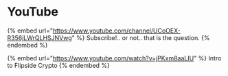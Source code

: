 # YouTube

{% embed url="https://www.youtube.com/channel/UCoOEX-R356jLWrQLHSJNVwg" %}
Subscribe!.. or not.. that is the question.
{% endembed %}

{% embed url="https://www.youtube.com/watch?v=jPKxm8aaLIU" %}
Intro to Flipside Crypto
{% endembed %}
